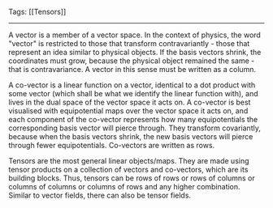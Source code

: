 Tags: [[Tensors]]
___
A vector is a member of a vector space. In the context of physics, the word "vector" is restricted to those that transform contravariantly - those that represent an idea similar to physical objects. If the basis vectors shrink, the coordinates must grow, because the physical object remained the same - that is contravariance. A vector in this sense must be written as a column. 

A co-vector is a linear function on a vector, identical to a dot product with some vector (which shall be what we identify the linear function with), and lives in the dual space of the vector space it acts on. A co-vector is best visualised with equipotential maps over the vector space it acts on, and each component of the co-vector represents how many equipotentials the corresponding basis vector will pierce through. They transform covariantly, because when the basis vectors shrink, the new basis vectors will pierce through fewer equipotentials. Co-vectors are written as rows.

Tensors are the most general linear objects/maps. They are made using tensor products on a collection of vectors and co-vectors, which are its building blocks. Thus, tensors can be rows of rows or rows of columns or columns of columns or columns of rows and any higher combination. Similar to vector fields, there can also be tensor fields. 